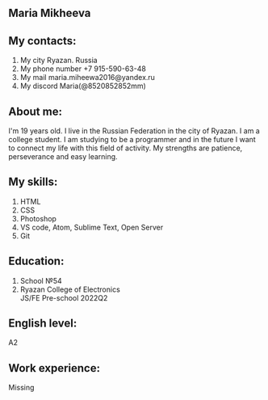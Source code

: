 <!DOCTYPE html>
<html lang="en">
<head>
    <title>CV3</title>
    <meta charset="UTF-8">
    <meta http-equiv="X-UA-Compatible" content="IE=edge">
    <meta name="viewport" content="width=device-width, initial-scale=1.0">
    
</head>
<body>
    <h2> Maria Mikheeva </h2>
<h2> My contacts: </h2>
<ol>
 <li> My city Ryazan. Russia</li>
 <li> My phone number +7 915-590-63-48</li>
 <li> My mail maria.miheewa2016@yandex.ru</li>
 <li> My discord Maria(@8520852852mm)</li>
</ol>
<h2> About me: </h2>
I'm 19 years old. I live in the Russian Federation in the city of Ryazan. I am a college student. I am studying to be a programmer and in the future I want to connect my life with this field of activity. My strengths are patience, perseverance and easy learning.
<h2> My skills: </h2>
<ol>
    <li> HTML</li>
    <li> CSS</li>
    <li> Photoshop</li>
    <li> VS code, Atom, Sublime Text, Open Server</li>
    <li> Git</li>
</ol>
<h2> Education: </h2>
<ol>
<li> School №54</li>
<li> Ryazan College of Electronics</li>
</li> JS/FE Pre-school 2022Q2</li>
</ol>
<h2> English level: </h2>
A2
<h2> Work experience: </h2>
Missing
</body>
</html>